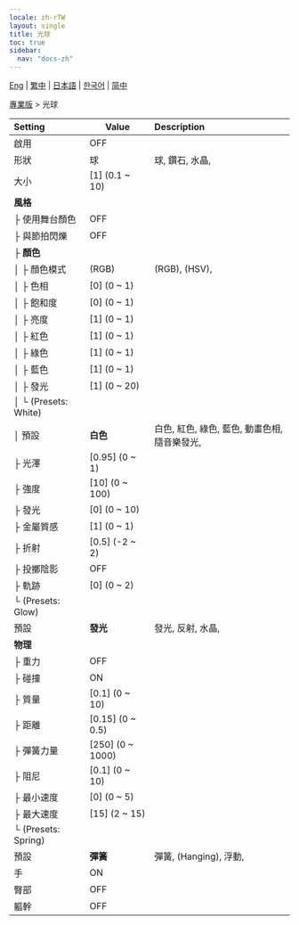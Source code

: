 ```yaml
---
locale: zh-rTW
layout: single
title: 光球
toc: true
sidebar:
  nav: "docs-zh"
---
```

[Eng](/dancexr/menu/2025.4/actor/light_ball) | [繁中](/tw/dancexr/menu/2025.4/actor/light_ball) | [日本語](/jp/dancexr/menu/2025.4/actor/light_ball) | [한국어](/kr/dancexr/menu/2025.4/actor/light_ball) | [简中](/zh/dancexr/menu/2025.4/actor/light_ball)

[專業版](../menu#專業版) > 光球



| Setting | Value | Description |
| :--- | --- | :--- |
| 啟用 | OFF | 
| 形狀 | 球 | 球, 鑽石, 水晶, 
| 大小 | [1] (0.1 ~ 10) | 
| **風格** | | 
| ├ 使用舞台顏色 | OFF | 
| ├ 與節拍閃爍 | OFF | 
| ├ **顏色** | | 
| │ ├ 顏色模式 | (RGB) | (RGB), (HSV), 
| │ ├ 色相 | [0] (0 ~ 1) | 
| │ ├ 飽和度 | [0] (0 ~ 1) | 
| │ ├ 亮度 | [1] (0 ~ 1) | 
| │ ├ 紅色 | [1] (0 ~ 1) | 
| │ ├ 綠色 | [1] (0 ~ 1) | 
| │ ├ 藍色 | [1] (0 ~ 1) | 
| │ ├ 發光 | [1] (0 ~ 20) | 
| │ └ (Presets: White) || 
| │   預設 | **白色** | 白色, 紅色, 綠色, 藍色, 動畫色相, 隨音樂發光,  |
| ├ 光澤 | [0.95] (0 ~ 1) | 
| ├ 強度 | [10] (0 ~ 100) | 
| ├ 發光 | [0] (0 ~ 10) | 
| ├ 金屬質感 | [1] (0 ~ 1) | 
| ├ 折射 | [0.5] (-2 ~ 2) | 
| ├ 投擲陰影 | OFF | 
| ├ 軌跡 | [0] (0 ~ 2) | 
| └ (Presets: Glow) || 
|   預設 | **發光** | 發光, 反射, 水晶,  |
| **物理** | | 
| ├ 重力 | OFF | 
| ├ 碰撞 | ON | 
| ├ 質量 | [0.1] (0 ~ 10) | 
| ├ 距離 | [0.15] (0 ~ 0.5) | 
| ├ 彈簧力量 | [250] (0 ~ 1000) | 
| ├ 阻尼 | [0.1] (0 ~ 10) | 
| ├ 最小速度 | [0] (0 ~ 5) | 
| ├ 最大速度 | [15] (2 ~ 15) | 
| └ (Presets: Spring) || 
|   預設 | **彈簧** | 彈簧, (Hanging), 浮動,  |
| 手 | ON | 
| 臀部 | OFF | 
| 軀幹 | OFF | 
